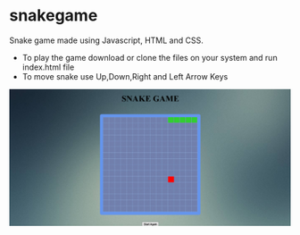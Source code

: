 # snakegame
Snake game made using Javascript, HTML and CSS.

- To play the game download or clone the files on your system and run index.html file
- To move snake use Up,Down,Right and Left Arrow Keys


![image](Screenshot-snake_game.png)
